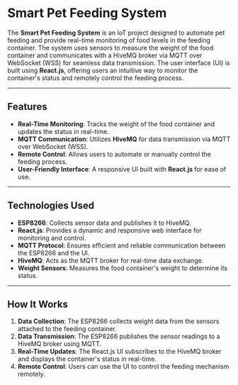 # Smart Pet Feeding System  

The **Smart Pet Feeding System** is an IoT project designed to automate pet feeding and provide real-time monitoring of food levels in the feeding container. The system uses sensors to measure the weight of the food container and communicates with a HiveMQ broker via MQTT over WebSocket (WSS) for seamless data transmission. The user interface (UI) is built using **React.js**, offering users an intuitive way to monitor the container's status and remotely control the feeding process.  

---

## Features  

- **Real-Time Monitoring**: Tracks the weight of the food container and updates the status in real-time.  
- **MQTT Communication**: Utilizes **HiveMQ** for data transmission via MQTT over WebSocket (WSS).  
- **Remote Control**: Allows users to automate or manually control the feeding process.  
- **User-Friendly Interface**: A responsive UI built with **React.js** for ease of use.  

---

## Technologies Used  

- **ESP8266**: Collects sensor data and publishes it to HiveMQ.  
- **React.js**: Provides a dynamic and responsive web interface for monitoring and control.  
- **MQTT Protocol**: Ensures efficient and reliable communication between the ESP8266 and the UI.  
- **HiveMQ**: Acts as the MQTT broker for real-time data exchange.  
- **Weight Sensors**: Measures the food container's weight to determine its status.  

---

## How It Works  

1. **Data Collection**: The ESP8266 collects weight data from the sensors attached to the feeding container.  
2. **Data Transmission**: The ESP8266 publishes the sensor readings to a HiveMQ broker using MQTT.  
3. **Real-Time Updates**: The React.js UI subscribes to the HiveMQ broker and displays the container's status in real-time.  
4. **Remote Control**: Users can use the UI to control the feeding mechanism remotely.  
